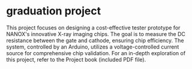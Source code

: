 # graduation project 
This project focuses on designing a cost-effective tester prototype for NANOX's innovative X-ray imaging chips. The goal is to measure the DC resistance between the gate and cathode, ensuring chip efficiency. The system, controlled by an Arduino, utilizes a voltage-controlled current source for comprehensive chip validation.
For an in-depth exploration of this project, refer to the Project book (included PDF file).



